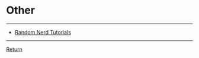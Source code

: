 # Other

---

- [Random Nerd Tutorials](https://randomnerdtutorials.com/)

---

[Return](./../readme.md)

